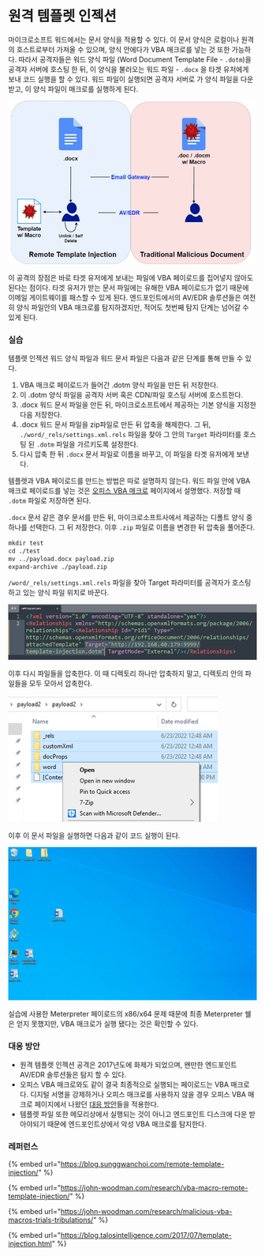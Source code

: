 # 원격 템플렛 인젝션

마이크로소프트 워드에서는 문서 양식을 적용할 수 있다. 이 문서 양식은 로컬이나 원격의 호스트로부터 가져올 수 있으며, 양식 안에다가 VBA 매크로를 넣는 것 또한 가능하다. 따라서 공격자들은 워드 양식 파일 (Word Document Template File - `.dotm`)을 공격자 서버에 호스팅 한 뒤, 이 양식을 불러오는 워드 파일 - `.docx` 을 타겟 유저에게 보내 코드 실행을 할 수 있다. 워드 파일이 실행되면 공격자 서버로 가 양식 파일을 다운 받고, 이 양식 파일이 매크로를 실행하게 된다.

![](<../../.gitbook/assets/image (9).png>)

이 공격의 장점은 바로 타겟 유저에게 보내는 파일에 VBA 페이로드를 집어넣지 않아도 된다는 점이다. 타겟 유저가 받는 문서 파일에는 유해한 VBA 페이로드가 없기 때문에 이메일 게이트웨이를 패스할 수 있게 된다. 엔드포인트에서의 AV/EDR 솔루션들은 여전히 양식 파일안의 VBA 매크로를 탐지하겠지만, 적어도 첫번째 탐지 단계는 넘어갈 수 있게 된다.

### 실습

템플렛 인젝션 워드 양식 파일과 워드 문서 파일은 다음과 같은 단계를 통해 만들 수 있다.

1. VBA 매크로 페이로드가 들어간 .dotm 양식 파일을 만든 뒤 저장한다.
2. 이 .dotm 양식 파일을 공격자 서버 혹은 CDN/파일 호스팅 서버에 호스트한다.
3. .docx 워드 문서 파일을 만든 뒤, 마이크로소프트에서 제공하는 기본 양식을 지정한 다음 저장한다.
4. .docx 워드 문서 파일을 zip파일로 만든 뒤 압축을 해제한다. 그 뒤, `./word/_rels/settings.xml.rels` 파일을 찾아 그 안의 `Target` 파라미터를 호스팅 된 `.dotm` 파일을 가르키도록 설정한다.
5. 다시 압축 한 뒤 `.docx` 문서 파일로 이름을 바꾸고, 이 파일을 타겟 유저에게 보낸다.

템플렛과 VBA 페이로드를 만드는 방법은 따로 설명하지 않는다. 워드 파일 안에 VBA 매크로 페이로드를 넣는 것은 [오피스 VBA 매크로](vba-macros.md) 페이지에서 설명했다. 저장할 때 `.dotm` 파일로 저장하면 된다.

`.docx` 문서 같은 경우 문서를 만든 뒤, 마이크로소프트사에서 제공하는 디폴트 양식 중 하나를 선택한다. 그 뒤 저장한다. 이후 `.zip` 파일로 이름을 변경한 뒤 압축을 풀어준다.

```
mkdir test
cd ./test
mv ../payload.docx payload.zip 
expand-archive ./payload.zip 
```

`/word/_rels/settings.xml.rels` 파일을 찾아 Target 파라미터를 공격자가 호스팅 하고 있는 양식 파일 위치로 바꾼다.

![](<../../.gitbook/assets/image (82).png>)

이후 다시 파일들을 압축한다. 이 때 디렉토리 하나만 압축하지 말고, 디렉토리 안의 파일들을 모두 모아서 압축한다.

![](<../../.gitbook/assets/image (108).png>)

이후 이 문서 파일을 실행하면 다음과 같이 코드 실행이 된다.

![](../../.gitbook/assets/template-injection.gif)

실습에 사용한 Meterpreter 페이로드의 x86/x64 문제 때문에 최종 Meterpreter 쉘은 얻지 못했지만, VBA 매크로가 실행 됐다는 것은 확인할 수 있다.

### 대응 방안

* 원격 템플렛 인젝션 공격은 2017년도에 화제가 되었으며, 왠만한 엔드포인트 AV/EDR 솔루션들은 탐지 할 수 있다.
* 오피스 VBA 매크로와도 같이 결국 최종적으로 실행되는 페이로드는 VBA 매크로다. 디지털 서명을 강제하거나 오피스 매크로를 사용하지 않을 경우 오피스 VBA 매크로 페이지에서 나왔던 [대응 방안](vba-macros.md#undefined-1)들을 적용한다.
* 템플렛 파일 또한 메모리상에서 실행되는 것이 아니고 엔드포인트 디스크에 다운 받아야되기 때문에 엔드포인트상에서 악성 VBA 매크로를 탐지한다.

### 레퍼런스

{% embed url="https://blog.sunggwanchoi.com/remote-template-injection/" %}

{% embed url="https://john-woodman.com/research/vba-macro-remote-template-injection/" %}

{% embed url="https://john-woodman.com/research/malicious-vba-macros-trials-tribulations/" %}

{% embed url="https://blog.talosintelligence.com/2017/07/template-injection.html" %}
